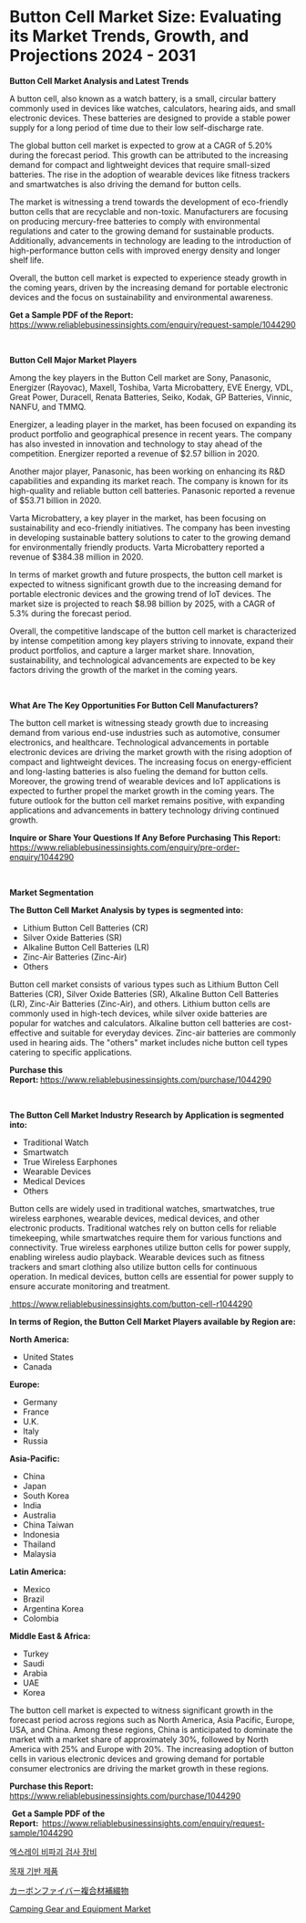 <p><h1>Button Cell Market Size: Evaluating its Market Trends, Growth, and Projections 2024 - 2031</h1></p><p><strong>Button Cell Market Analysis and Latest Trends</strong></p>
<p><p>A button cell, also known as a watch battery, is a small, circular battery commonly used in devices like watches, calculators, hearing aids, and small electronic devices. These batteries are designed to provide a stable power supply for a long period of time due to their low self-discharge rate.</p><p>The global button cell market is expected to grow at a CAGR of 5.20% during the forecast period. This growth can be attributed to the increasing demand for compact and lightweight devices that require small-sized batteries. The rise in the adoption of wearable devices like fitness trackers and smartwatches is also driving the demand for button cells.</p><p>The market is witnessing a trend towards the development of eco-friendly button cells that are recyclable and non-toxic. Manufacturers are focusing on producing mercury-free batteries to comply with environmental regulations and cater to the growing demand for sustainable products. Additionally, advancements in technology are leading to the introduction of high-performance button cells with improved energy density and longer shelf life.</p><p>Overall, the button cell market is expected to experience steady growth in the coming years, driven by the increasing demand for portable electronic devices and the focus on sustainability and environmental awareness.</p></p>
<p><strong>Get a Sample PDF of the Report:&nbsp;</strong> <a href="https://www.reliablebusinessinsights.com/enquiry/request-sample/1044290">https://www.reliablebusinessinsights.com/enquiry/request-sample/1044290</a></p>
<p>&nbsp;</p>
<p><strong>Button Cell Major Market Players</strong></p>
<p><p>Among the key players in the Button Cell market are Sony, Panasonic, Energizer (Rayovac), Maxell, Toshiba, Varta Microbattery, EVE Energy, VDL, Great Power, Duracell, Renata Batteries, Seiko, Kodak, GP Batteries, Vinnic, NANFU, and TMMQ.</p><p>Energizer, a leading player in the market, has been focused on expanding its product portfolio and geographical presence in recent years. The company has also invested in innovation and technology to stay ahead of the competition. Energizer reported a revenue of $2.57 billion in 2020.</p><p>Another major player, Panasonic, has been working on enhancing its R&D capabilities and expanding its market reach. The company is known for its high-quality and reliable button cell batteries. Panasonic reported a revenue of $53.71 billion in 2020.</p><p>Varta Microbattery, a key player in the market, has been focusing on sustainability and eco-friendly initiatives. The company has been investing in developing sustainable battery solutions to cater to the growing demand for environmentally friendly products. Varta Microbattery reported a revenue of $384.38 million in 2020.</p><p>In terms of market growth and future prospects, the button cell market is expected to witness significant growth due to the increasing demand for portable electronic devices and the growing trend of IoT devices. The market size is projected to reach $8.98 billion by 2025, with a CAGR of 5.3% during the forecast period.</p><p>Overall, the competitive landscape of the button cell market is characterized by intense competition among key players striving to innovate, expand their product portfolios, and capture a larger market share. Innovation, sustainability, and technological advancements are expected to be key factors driving the growth of the market in the coming years.</p></p>
<p>&nbsp;</p>
<p><strong>What Are The Key Opportunities For Button Cell Manufacturers?</strong></p>
<p><p>The button cell market is witnessing steady growth due to increasing demand from various end-use industries such as automotive, consumer electronics, and healthcare. Technological advancements in portable electronic devices are driving the market growth with the rising adoption of compact and lightweight devices. The increasing focus on energy-efficient and long-lasting batteries is also fueling the demand for button cells. Moreover, the growing trend of wearable devices and IoT applications is expected to further propel the market growth in the coming years. The future outlook for the button cell market remains positive, with expanding applications and advancements in battery technology driving continued growth.</p></p>
<p><strong>Inquire or Share Your Questions If Any Before Purchasing This Report:</strong> <a href="https://www.reliablebusinessinsights.com/enquiry/pre-order-enquiry/1044290">https://www.reliablebusinessinsights.com/enquiry/pre-order-enquiry/1044290</a></p>
<p>&nbsp;</p>
<p><strong>Market Segmentation</strong></p>
<p><strong>The Button Cell Market Analysis by types is segmented into:</strong></p>
<p><ul><li>Lithium Button Cell Batteries (CR)</li><li>Silver Oxide Batteries (SR)</li><li>Alkaline Button Cell Batteries (LR)</li><li>Zinc-Air Batteries (Zinc-Air)</li><li>Others</li></ul></p>
<p><p>Button cell market consists of various types such as Lithium Button Cell Batteries (CR), Silver Oxide Batteries (SR), Alkaline Button Cell Batteries (LR), Zinc-Air Batteries (Zinc-Air), and others. Lithium button cells are commonly used in high-tech devices, while silver oxide batteries are popular for watches and calculators. Alkaline button cell batteries are cost-effective and suitable for everyday devices. Zinc-air batteries are commonly used in hearing aids. The "others" market includes niche button cell types catering to specific applications.</p></p>
<p><strong>Purchase this Report:&nbsp;</strong><a href="https://www.reliablebusinessinsights.com/purchase/1044290">https://www.reliablebusinessinsights.com/purchase/1044290</a></p>
<p>&nbsp;</p>
<p><strong>The Button Cell Market Industry Research by Application is segmented into:</strong></p>
<p><ul><li>Traditional Watch</li><li>Smartwatch</li><li>True Wireless Earphones</li><li>Wearable Devices</li><li>Medical Devices</li><li>Others</li></ul></p>
<p><p>Button cells are widely used in traditional watches, smartwatches, true wireless earphones, wearable devices, medical devices, and other electronic products. Traditional watches rely on button cells for reliable timekeeping, while smartwatches require them for various functions and connectivity. True wireless earphones utilize button cells for power supply, enabling wireless audio playback. Wearable devices such as fitness trackers and smart clothing also utilize button cells for continuous operation. In medical devices, button cells are essential for power supply to ensure accurate monitoring and treatment.</p></p>
<p><a href="https://www.reliablebusinessinsights.com/button-cell-r1044290">&nbsp;https://www.reliablebusinessinsights.com/button-cell-r1044290</a></p>
<p><strong>In terms of Region, the Button Cell Market Players available by Region are:</strong></p>
<p>
    <p> <strong> North America: </strong>
        <ul>
            <li>United States</li>
            <li>Canada</li>
        </ul>
        </p> 
    <p> <strong> Europe: </strong>
        <ul>
            <li>Germany</li>
            <li>France</li>
            <li>U.K.</li>
            <li>Italy</li>
            <li>Russia</li>
        </ul>
        </p> 
    <p> <strong> Asia-Pacific: </strong>
        <ul>
            <li>China</li>
            <li>Japan</li>
            <li>South Korea</li>
            <li>India</li>
            <li>Australia</li>
            <li>China Taiwan</li>
            <li>Indonesia</li>
            <li>Thailand</li>
            <li>Malaysia</li>
        </ul>
        </p> 
    <p> <strong> Latin America: </strong>
        <ul>
            <li>Mexico</li>
            <li>Brazil</li>
            <li>Argentina Korea</li>
            <li>Colombia</li>
        </ul>
        </p> 
    <p> <strong> Middle East & Africa: </strong>
        <ul>
            <li>Turkey</li>
            <li>Saudi</li>
            <li>Arabia</li>
            <li>UAE</li>
            <li>Korea</li>
        </ul>
    </p>
    </p>
<p><p>The button cell market is expected to witness significant growth in the forecast period across regions such as North America, Asia Pacific, Europe, USA, and China. Among these regions, China is anticipated to dominate the market with a market share of approximately 30%, followed by North America with 25% and Europe with 20%. The increasing adoption of button cells in various electronic devices and growing demand for portable consumer electronics are driving the market growth in these regions.</p></p>
<p><strong>Purchase this Report: </strong><a href="https://www.reliablebusinessinsights.com/purchase/1044290">https://www.reliablebusinessinsights.com/purchase/1044290</a></p>
<p>&nbsp;<strong>Get a Sample PDF of the Report:&nbsp;&nbsp;</strong><a href="https://www.reliablebusinessinsights.com/enquiry/request-sample/1044290">https://www.reliablebusinessinsights.com/enquiry/request-sample/1044290</a></p>
<p><strong></strong></p>
<p><p><a href="https://medium.com/@keyarraglover45/x-%EB%A0%88%EC%9D%B4-%EB%B9%84%ED%8C%8C%EA%B4%B4-%EA%B2%80%EC%82%AC%EC%9E%A5%EB%B9%84-%EC%8B%9C%EC%9E%A5-%EA%B7%9C%EB%AA%A8-%EB%B0%8F-%EC%A0%90%EC%9C%A0%EC%9C%A8-%EB%B6%84%EC%84%9D-%EC%84%B1%EC%9E%A5-%EB%8F%99%ED%96%A5-%EB%B0%8F-%EC%98%88%EC%B8%A1-2024-2031-4b9f1c86a25a">엑스레이 비파괴 검사 장비</a></p><p><a href="https://medium.com/@thadnader1941/2024%EB%85%84%EB%B6%80%ED%84%B0-2031%EB%85%84%EA%B9%8C%EC%A7%80-%EC%97%B0%ED%8F%89%EA%B7%A0-%EC%84%B1%EC%9E%A5%EB%A5%A0-%EB%A1%9C-%ED%99%95%EC%9E%A5%EB%90%98%EA%B3%A0-%EC%9E%88%EB%8A%94-%EB%AA%A9%EC%9E%AC-%EC%A0%9C%ED%92%88-%EC%8B%9C%EC%9E%A5-%EA%B7%9C%EB%AA%A8%EC%97%90-%EB%8C%80%ED%95%9C-%ED%86%B5%EC%B0%B0%EB%A0%A5-bec5f3ab3925">목재 기반 제품</a></p><p><a href="https://github.com/oqxogxyvqe90775/Market-Research-Report-List-2/blob/main/5764033145986.md">カーボンファイバー複合材補綴物</a></p><p><a href="https://github.com/nafiafirdania/Market-Research-Report-List-1/blob/main/camping-gear-and-equipment-market.md">Camping Gear and Equipment Market</a></p></p>